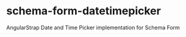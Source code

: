 schema-form-datetimepicker
==========================

AngularStrap Date and Time Picker implementation for Schema Form
